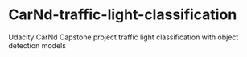 # CarNd-traffic-light-classification
Udacity CarNd Capstone project traffic light classification with object detection models

